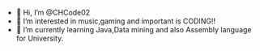 - 👋 Hi, I’m @CHCode02
- 👀 I’m interested in music,gaming and important is CODING!!
- 🌱 I’m currently learning Java,Data mining and also Assembly language for University.

<!---
CHCode02/CHCode02 is a ✨ special ✨ repository because its `README.md` (this file) appears on your GitHub profile.
You can click the Preview link to take a look at your changes.
--->
